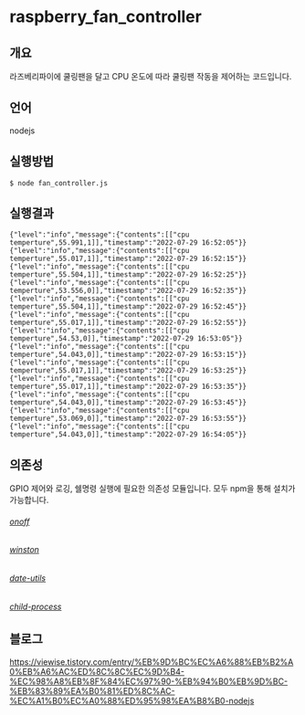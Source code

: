 # raspberry_fan_controller

## 개요
라즈베리파이에 쿨링팬을 달고 CPU 온도에 따라 쿨링팬 작동을 제어하는 코드입니다.

## 언어
nodejs

## 실행방법
```
$ node fan_controller.js
```

## 실행결과
```
{"level":"info","message":{"contents":[["cpu temperture",55.991,1]],"timestamp":"2022-07-29 16:52:05"}}
{"level":"info","message":{"contents":[["cpu temperture",55.017,1]],"timestamp":"2022-07-29 16:52:15"}}
{"level":"info","message":{"contents":[["cpu temperture",55.504,1]],"timestamp":"2022-07-29 16:52:25"}}
{"level":"info","message":{"contents":[["cpu temperture",53.556,0]],"timestamp":"2022-07-29 16:52:35"}}
{"level":"info","message":{"contents":[["cpu temperture",55.504,1]],"timestamp":"2022-07-29 16:52:45"}}
{"level":"info","message":{"contents":[["cpu temperture",55.017,1]],"timestamp":"2022-07-29 16:52:55"}}
{"level":"info","message":{"contents":[["cpu temperture",54.53,0]],"timestamp":"2022-07-29 16:53:05"}}
{"level":"info","message":{"contents":[["cpu temperture",54.043,0]],"timestamp":"2022-07-29 16:53:15"}}
{"level":"info","message":{"contents":[["cpu temperture",55.017,1]],"timestamp":"2022-07-29 16:53:25"}}
{"level":"info","message":{"contents":[["cpu temperture",55.017,1]],"timestamp":"2022-07-29 16:53:35"}}
{"level":"info","message":{"contents":[["cpu temperture",54.043,0]],"timestamp":"2022-07-29 16:53:45"}}
{"level":"info","message":{"contents":[["cpu temperture",53.069,0]],"timestamp":"2022-07-29 16:53:55"}}
{"level":"info","message":{"contents":[["cpu temperture",54.043,0]],"timestamp":"2022-07-29 16:54:05"}}
```

## 의존성
GPIO 제어와 로깅, 쉘명령 실행에 필요한 의존성 모듈입니다.
모두 npm을 통해 설치가 가능합니다.

###### [onoff](https://www.npmjs.com/package/onoff)
###### [winston](https://www.npmjs.com/package/winston)
###### [date-utils](https://www.npmjs.com/package/date-utils)
###### [child-process](https://www.npmjs.com/package/child-process)

## 블로그
https://viewise.tistory.com/entry/%EB%9D%BC%EC%A6%88%EB%B2%A0%EB%A6%AC%ED%8C%8C%EC%9D%B4-%EC%98%A8%EB%8F%84%EC%97%90-%EB%94%B0%EB%9D%BC-%EB%83%89%EA%B0%81%ED%8C%AC-%EC%A1%B0%EC%A0%88%ED%95%98%EA%B8%B0-nodejs


